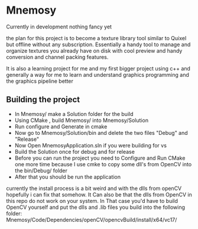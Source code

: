 #  Mnemosy

Currently in development nothing fancy yet


the plan for this project is to become a texture library tool similar to Quixel but offline without any subscription.  Essentially a handy tool to manage and organize textures you already have on disk with cool preview and handy conversion and channel packing features. 

It is also  a learning project for me and my first bigger project using c++ and generally a way for me to learn and understand graphics programming and the graphics pipeline better


## Building the project

- In Mnemosy/  make a Solution folder for the build
- Using CMake , build Mnemosy/ into Mnemosy/Solution
- Run configure and Generate in cmake 
- Now go to Mnemosy/Solution/bin and delete the two files "Debug" and "Release"
- Now Open MnemosyApplication.sln if you were building for vs 
- Build the Solution once for debug and for release
-  Before you can run the project you need to Configure and Run CMake one more time because I use cmke to copy some dll's from OpenCV into the bin/Debug/ folder
- After that you should be run the application

currently the install process is a bit weird and with the dlls from openCV hopefully i can fix that somehow.   It Can also be that the dlls from OpenCV in this repo do not work on your system.  In That case you'd have to build OpenCV yourself and put the dlls and .lib files you build into the following folder:
Mnemosy/Code/Dependencies/openCV/opencvBuild/install/x64/vc17/